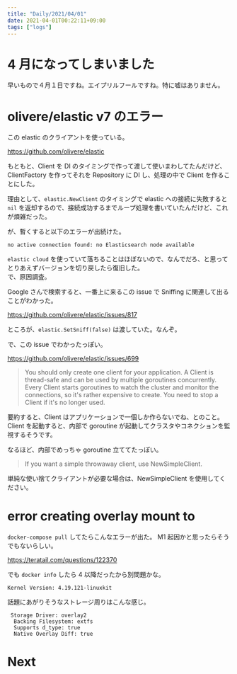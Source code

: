 ```yaml
---
title: "Daily/2021/04/01"
date: 2021-04-01T00:22:11+09:00
tags: ["logs"]
---
```


# 4 月になってしまいました

早いもので４月１日ですね。エイプリルフールですね。特に嘘はありません。

# olivere/elastic v7 のエラー

この elastic のクライアントを使っている。

https://github.com/olivere/elastic

もともと、Client を DI のタイミングで作って渡して使いまわしてたんだけど、ClientFactory を作ってそれを Repository に DI し、処理の中で Client を作ることにした。

理由として、`elastic.NewClient` のタイミングで elastic への接続に失敗すると `nil` を返却するので、接続成功するまでループ処理を書いていたんだけど、これが煩雑だった。

が、暫くすると以下のエラーが出続けた。

```
no active connection found: no Elasticsearch node available
```

`elastic cloud` を使っていて落ちることはほぼないので、なんでだろ、と思ってとりあえずバージョンを切り戻したら復旧した。  
で、原因調査。

Google さんで検索すると、一番上に来るこの issue で Sniffing に関連して出ることがわかった。

https://github.com/olivere/elastic/issues/817

ところが、`elastic.SetSniff(false)` は渡していた。なんぞ。

で、この issue でわかったっぽい。

https://github.com/olivere/elastic/issues/699

> You should only create one client for your application. A Client is thread-safe and can be used by multiple goroutines concurrently. Every Client starts goroutines to watch the cluster and monitor the connections, so it's rather expensive to create. You need to stop a Client if it's no longer used.

要約すると、Client はアプリケーションで一個しか作らないでね、とのこと。
Client を起動すると、内部で goroutine が起動してクラスタやコネクションを監視するそうです。

なるほど、内部でめっちゃ goroutine 立ててたっぽい。

> If you want a simple throwaway client, use NewSimpleClient.

単純な使い捨てクライアントが必要な場合は、NewSimpleClient を使用してください。

# error creating overlay mount to

`docker-compose pull` してたらこんなエラーが出た。
M1 起因かと思ったらそうでもないらしい。

https://teratail.com/questions/122370

でも `docker info` したら 4 以降だったから別問題かな。

```
Kernel Version: 4.19.121-linuxkit
```

話題にあがりそうなストレージ周りはこんな感じ。

```
 Storage Driver: overlay2
  Backing Filesystem: extfs
  Supports d_type: true
  Native Overlay Diff: true
```

# Next

